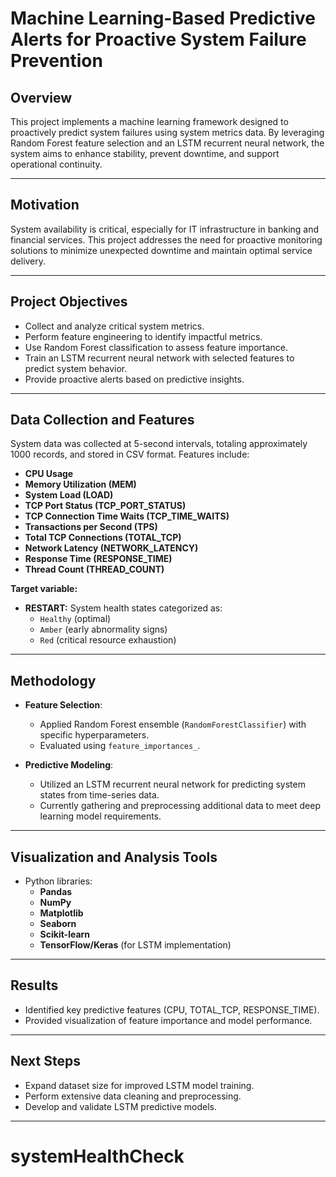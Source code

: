# Machine Learning-Based Predictive Alerts for Proactive System Failure Prevention

## Overview

This project implements a machine learning framework designed to proactively predict system failures using system metrics data. By leveraging Random Forest feature selection and an LSTM recurrent neural network, the system aims to enhance stability, prevent downtime, and support operational continuity.

---

## Motivation

System availability is critical, especially for IT infrastructure in banking and financial services. This project addresses the need for proactive monitoring solutions to minimize unexpected downtime and maintain optimal service delivery.

---

## Project Objectives

- Collect and analyze critical system metrics.
- Perform feature engineering to identify impactful metrics.
- Use Random Forest classification to assess feature importance.
- Train an LSTM recurrent neural network with selected features to predict system behavior.
- Provide proactive alerts based on predictive insights.

---

## Data Collection and Features

System data was collected at 5-second intervals, totaling approximately 1000 records, and stored in CSV format. Features include:

- **CPU Usage**
- **Memory Utilization (MEM)**
- **System Load (LOAD)**
- **TCP Port Status (TCP_PORT_STATUS)**
- **TCP Connection Time Waits (TCP_TIME_WAITS)**
- **Transactions per Second (TPS)**
- **Total TCP Connections (TOTAL_TCP)**
- **Network Latency (NETWORK_LATENCY)**
- **Response Time (RESPONSE_TIME)**
- **Thread Count (THREAD_COUNT)**

**Target variable:**
- **RESTART:** System health states categorized as:
  - `Healthy` (optimal)
  - `Amber` (early abnormality signs)
  - `Red` (critical resource exhaustion)

---

## Methodology

- **Feature Selection**:
  - Applied Random Forest ensemble (`RandomForestClassifier`) with specific hyperparameters.
  - Evaluated using `feature_importances_`.

- **Predictive Modeling**:
  - Utilized an LSTM recurrent neural network for predicting system states from time-series data.
  - Currently gathering and preprocessing additional data to meet deep learning model requirements.

---

## Visualization and Analysis Tools

- Python libraries:
  - **Pandas**
  - **NumPy**
  - **Matplotlib**
  - **Seaborn**
  - **Scikit-learn**
  - **TensorFlow/Keras** (for LSTM implementation)

---

## Results

- Identified key predictive features (CPU, TOTAL_TCP, RESPONSE_TIME).
- Provided visualization of feature importance and model performance.

---

## Next Steps

- Expand dataset size for improved LSTM model training.
- Perform extensive data cleaning and preprocessing.
- Develop and validate LSTM predictive models.

---


# systemHealthCheck
